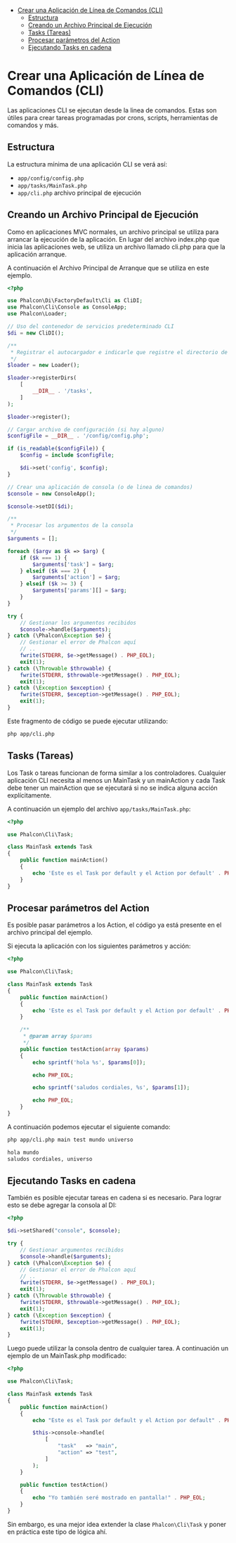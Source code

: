 <div class='article-menu'>
  <ul>
    <li>
      <a href="#creating-cli-application">Crear una Aplicación de Línea de Comandos (CLI)</a> <ul>
        <li>
          <a href="#structure">Estructura</a>
        </li>
        <li>
          <a href="#creating-bootstrap">Creando un Archivo Principal de Ejecución</a>
        </li>
        <li>
          <a href="#tasks">Tasks (Tareas)</a>
        </li>
        <li>
          <a href="#processing-action-parameters">Procesar parámetros del Action</a>
        </li>
        <li>
          <a href="#running-tasks-chain">Ejecutando Tasks en cadena</a>
        </li>
      </ul>
    </li>
  </ul>
</div>

<a name='creating-cli-application'></a>

# Crear una Aplicación de Línea de Comandos (CLI)

Las aplicaciones CLI se ejecutan desde la linea de comandos. Estas son útiles para crear tareas programadas por crons, scripts, herramientas de comandos y más.

<a name='structure'></a>

## Estructura

La estructura mínima de una aplicación CLI se verá así:

* `app/config/config.php`
* `app/tasks/MainTask.php`
* `app/cli.php` archivo principal de ejecución

<a name='creating-bootstrap'></a>

## Creando un Archivo Principal de Ejecución

Como en aplicaciones MVC normales, un archivo principal se utiliza para arrancar la ejecución de la aplicación. En lugar del archivo index.php que inicia las aplicaciones web, se utiliza un archivo llamado cli.php para que la aplicación arranque.

A continuación el Archivo Principal de Arranque que se utiliza en este ejemplo.

```php
<?php

use Phalcon\Di\FactoryDefault\Cli as CliDI;
use Phalcon\Cli\Console as ConsoleApp;
use Phalcon\Loader;

// Uso del contenedor de servicios predeterminado CLI
$di = new CliDI();

/**
 * Registrar el autocargador e indicarle que registre el directorio de tareas
 */
$loader = new Loader();

$loader->registerDirs(
    [
        __DIR__ . '/tasks',
    ]
);

$loader->register();

// Cargar archivo de configuración (si hay alguno)
$configFile = __DIR__ . '/config/config.php';

if (is_readable($configFile)) {
    $config = include $configFile;

    $di->set('config', $config);
}

// Crear una aplicación de consola (o de linea de comandos)
$console = new ConsoleApp();

$console->setDI($di);

/**
 * Procesar los argumentos de la consola
 */
$arguments = [];

foreach ($argv as $k => $arg) {
    if ($k === 1) {
        $arguments['task'] = $arg;
    } elseif ($k === 2) {
        $arguments['action'] = $arg;
    } elseif ($k >= 3) {
        $arguments['params'][] = $arg;
    }
}

try {
    // Gestionar los argumentos recibidos
    $console->handle($arguments);
} catch (\Phalcon\Exception $e) {
    // Gestionar el error de Phalcon aquí
    // ..
    fwrite(STDERR, $e->getMessage() . PHP_EOL);
    exit(1);
} catch (\Throwable $throwable) {
    fwrite(STDERR, $throwable->getMessage() . PHP_EOL);
    exit(1);
} catch (\Exception $exception) {
    fwrite(STDERR, $exception->getMessage() . PHP_EOL);
    exit(1);
}
```

Este fragmento de código se puede ejecutar utilizando:

```bash
php app/cli.php
```

<a name='tasks'></a>

## Tasks (Tareas)

Los Task o tareas funcionan de forma similar a los controladores. Cualquier aplicación CLI necesita al menos un MainTask y un mainAction y cada Task debe tener un mainAction que se ejecutará si no se indica alguna acción explícitamente.

A continuación un ejemplo del archivo `app/tasks/MainTask.php`:

```php
<?php

use Phalcon\Cli\Task;

class MainTask extends Task
{
    public function mainAction()
    {
        echo 'Este es el Task por default y el Action por default' . PHP_EOL;
    }
}
```

<a name='processing-action-parameters'></a>

## Procesar parámetros del Action

Es posible pasar parámetros a los Action, el código ya está presente en el archivo principal del ejemplo.

Si ejecuta la aplicación con los siguientes parámetros y acción:

```php
<?php

use Phalcon\Cli\Task;

class MainTask extends Task
{
    public function mainAction()
    {
        echo 'Este es el Task por default y el Action por default' . PHP_EOL;
    }

    /**
     * @param array $params
     */
    public function testAction(array $params)
    {
        echo sprintf('hola %s', $params[0]);

        echo PHP_EOL;

        echo sprintf('saludos cordiales, %s', $params[1]);

        echo PHP_EOL;
    }
}
```

A continuación podemos ejecutar el siguiente comando:

```bash
php app/cli.php main test mundo universo

hola mundo
saludos cordiales, universo
```

<a name='running-tasks-chain'></a>

## Ejecutando Tasks en cadena

También es posible ejecutar tareas en cadena si es necesario. Para lograr esto se debe agregar la consola al DI:

```php
<?php

$di->setShared("console", $console);

try {
    // Gestionar argumentos recibidos
    $console->handle($arguments);
} catch (\Phalcon\Exception $e) {
    // Gestionar el error de Phalcon aquí
    // ..
    fwrite(STDERR, $e->getMessage() . PHP_EOL);
    exit(1);
} catch (\Throwable $throwable) {
    fwrite(STDERR, $throwable->getMessage() . PHP_EOL);
    exit(1);
} catch (\Exception $exception) {
    fwrite(STDERR, $exception->getMessage() . PHP_EOL);
    exit(1);
}
```

Luego puede utilizar la consola dentro de cualquier tarea. A continuación un ejemplo de un MainTask.php modificado:

```php
<?php

use Phalcon\Cli\Task;

class MainTask extends Task
{
    public function mainAction()
    {
        echo "Este es el Task por default y el Action por default" . PHP_EOL;

        $this->console->handle(
            [
                "task"   => "main",
                "action" => "test",
            ]
        );
    }

    public function testAction()
    {
        echo "Yo también seré mostrado en pantalla!" . PHP_EOL;
    }
}
```

Sin embargo, es una mejor idea extender la clase `Phalcon\Cli\Task` y poner en práctica este tipo de lógica ahí.